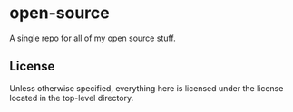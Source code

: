 # open-source

A single repo for all of my open source stuff.

## License

Unless otherwise specified,
everything here is licensed under the license located in the top-level directory.
